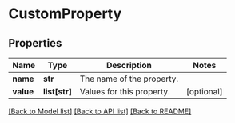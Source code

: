 # CustomProperty

## Properties
Name | Type | Description | Notes
------------ | ------------- | ------------- | -------------
**name** | **str** | The name of the property. | 
**value** | **list[str]** | Values for this property. | [optional] 

[[Back to Model list]](../README.md#documentation-for-models) [[Back to API list]](../README.md#documentation-for-api-endpoints) [[Back to README]](../README.md)


